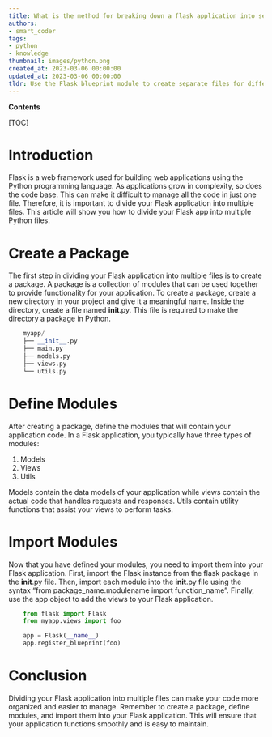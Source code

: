 ```yaml
---
title: What is the method for breaking down a flask application into several py files?
authors:
- smart_coder
tags:
- python
- knowledge
thumbnail: images/python.png
created_at: 2023-03-06 00:00:00
updated_at: 2023-03-06 00:00:00
tldr: Use the Flask blueprint module to create separate files for different parts of the app and register them in the main app file.
---
```


**Contents**

[TOC]

# Introduction
Flask is a web framework used for building web applications using the Python programming language. As applications grow in complexity, so does the code base. This can make it difficult to manage all the code in just one file. Therefore, it is important to divide your Flask application into multiple files. This article will show you how to divide your Flask app into multiple Python files.

# Create a Package
The first step in dividing your Flask application into multiple files is to create a package. A package is a collection of modules that can be used together to provide functionality for your application. To create a package, create a new directory in your project and give it a meaningful name. Inside the directory, create a file named __init__.py. This file is required to make the directory a package in Python. 

```python
    myapp/
    ├── __init__.py
    ├── main.py
    ├── models.py
    ├── views.py
    └── utils.py
```

# Define Modules
After creating a package, define the modules that will contain your application code. In a Flask application, you typically have three types of modules:

1. Models
2. Views
3. Utils

Models contain the data models of your application while views contain the actual code that handles requests and responses. Utils contain utility functions that assist your views to perform tasks.

# Import Modules
Now that you have defined your modules, you need to import them into your Flask application. First, import the Flask instance from the flask package in the __init__.py file. Then, import each module into the __init__.py file using the syntax “from package_name.modulename import function_name”. Finally, use the app object to add the views to your Flask application.

```python
    from flask import Flask
    from myapp.views import foo

    app = Flask(__name__)
    app.register_blueprint(foo)
```

# Conclusion
Dividing your Flask application into multiple files can make your code more organized and easier to manage. Remember to create a package, define modules, and import them into your Flask application. This will ensure that your application functions smoothly and is easy to maintain.
